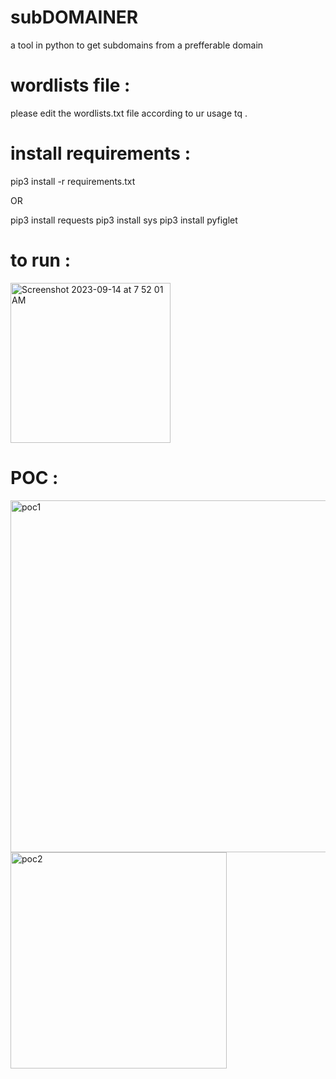 # subDOMAINER
a tool in python to get subdomains from a prefferable domain 

# wordlists file :

please edit the wordlists.txt file according to ur usage tq .

# install requirements :

pip3 install -r requirements.txt

OR

pip3 install requests
pip3 install sys
pip3 install pyfiglet

# to run :

<img width="256" alt="Screenshot 2023-09-14 at 7 52 01 AM" src="https://github.com/p474nj4y/subDOMAINER/assets/109905193/7d00a513-39a8-4069-8316-fff0d29b5306">

# POC :

<img width="563" alt="poc1" src="https://github.com/p474nj4y/subDOMAINER/assets/109905193/e3be5ce6-b22b-4d2e-8472-e03e9b769e08">


<img width="346" alt="poc2" src="https://github.com/p474nj4y/subDOMAINER/assets/109905193/f9184e06-de1d-4dfc-9e76-b1ebc0e16a64">
